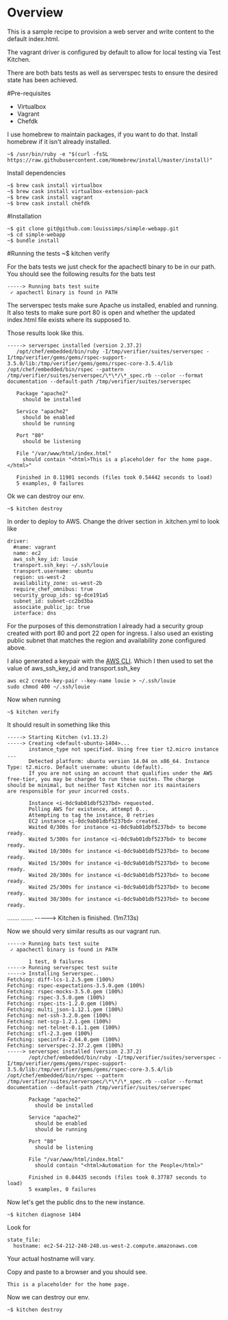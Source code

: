 # Overview
This is a sample recipe to provision a web server and write content to the default index.html. 

The vagrant driver is configured by default to allow for local testing via Test Kitchen.

There are both bats tests as well as serverspec tests to ensure the desired state has been achieved.

#Pre-requisites

* Virtualbox
* Vagrant
* Chefdk


I use homebrew to maintain packages, if you want to do that. Install homebrew if it isn't already installed.

```
~$ /usr/bin/ruby -e "$(curl -fsSL https://raw.githubusercontent.com/Homebrew/install/master/install)"
```

Install dependencies

	~$ brew cask install virtualbox
	~$ brew cask install virtualbox-extension-pack
	~$ brew cask install vagrant
	~$ brew cask install chefdk


#Installation

	~$ git clone git@github.com:louissimps/simple-webapp.git
	~$ cd simple-webapp
	~$ bundle install


#Running the tests
	~$ kitchen verify

For the bats tests we just check for the apachectl binary to be in our path.
You should see the following results for the bats test

	-----> Running bats test suite
	 ✓ apachectl binary is found in PATH

The serverspec tests make sure Apache us installed, enabled and running. It also tests to make sure port 80 is open and whether the updated index.html file exists where its supposed to.

Those results look like this.

	-----> serverspec installed (version 2.37.2)
       /opt/chef/embedded/bin/ruby -I/tmp/verifier/suites/serverspec -I/tmp/verifier/gems/gems/rspec-support-3.5.0/lib:/tmp/verifier/gems/gems/rspec-core-3.5.4/lib /opt/chef/embedded/bin/rspec --pattern /tmp/verifier/suites/serverspec/\*\*/\*_spec.rb --color --format documentation --default-path /tmp/verifier/suites/serverspec
       
       Package "apache2"
         should be installed
       
       Service "apache2"
         should be enabled
         should be running
       
       Port "80"
         should be listening
       
       File "/var/www/html/index.html"
         should contain "<html>This is a placeholder for the home page.</html>"
       
       Finished in 0.11901 seconds (files took 0.54442 seconds to load)
       5 examples, 0 failures

Ok we can destroy our env.

	~$ kitchen destroy

In order to deploy to AWS. Change the driver section in  .kitchen.yml to look like

	driver:
	  #name: vagrant
	  name: ec2
	  aws_ssh_key_id: louie
	  transport.ssh_key: ~/.ssh/louie
	  transport.username: ubuntu
	  region: us-west-2
	  availability_zone: us-west-2b
	  require_chef_omnibus: true
	  security_group_ids: sg-dce191a5
	  subnet_id: subnet-cc2bd3ba
	  associate_public_ip: true
	  interface: dns



For the purposes of this demonstration I already had a security group created with port 80 and port 22 open for ingress. I also used an existing public subnet that matches the region and availability zone configured above. 

I also generated a keypair with the [AWS CLI](http://docs.aws.amazon.com/cli/latest/reference/ec2/create-key-pair.html "AWS CLI"). Which I then used to set the value of aws_ssh_key_id and transport.ssh_key

	aws ec2 create-key-pair --key-name louie > ~/.ssh/louie
	sudo chmod 400 ~/.ssh/louie


Now when running 

	~$ kitchen verify

It should result in something like this

	-----> Starting Kitchen (v1.13.2)
	-----> Creating <default-ubuntu-1404>...
	       instance_type not specified. Using free tier t2.micro instance ...
	       Detected platform: ubuntu version 14.04 on x86_64. Instance Type: t2.micro. Default username: ubuntu (default).
	       If you are not using an account that qualifies under the AWS
	free-tier, you may be charged to run these suites. The charge
	should be minimal, but neither Test Kitchen nor its maintainers
	are responsible for your incurred costs.

	       Instance <i-0dc9ab01dbf5237bd> requested.
	       Polling AWS for existence, attempt 0...
	       Attempting to tag the instance, 0 retries
	       EC2 instance <i-0dc9ab01dbf5237bd> created.
	       Waited 0/300s for instance <i-0dc9ab01dbf5237bd> to become ready.
	       Waited 5/300s for instance <i-0dc9ab01dbf5237bd> to become ready.
	       Waited 10/300s for instance <i-0dc9ab01dbf5237bd> to become ready.
	       Waited 15/300s for instance <i-0dc9ab01dbf5237bd> to become ready.
	       Waited 20/300s for instance <i-0dc9ab01dbf5237bd> to become ready.
	       Waited 25/300s for instance <i-0dc9ab01dbf5237bd> to become ready.
	       Waited 30/300s for instance <i-0dc9ab01dbf5237bd> to become ready.
.......
.......
	-----> Kitchen is finished. (1m7.13s)



Now we should very similar results as our vagrant run.

	-----> Running bats test suite
	 ✓ apachectl binary is found in PATH
	       
	       1 test, 0 failures
	-----> Running serverspec test suite
	-----> Installing Serverspec..
	Fetching: diff-lcs-1.2.5.gem (100%)
	Fetching: rspec-expectations-3.5.0.gem (100%)
	Fetching: rspec-mocks-3.5.0.gem (100%)
	Fetching: rspec-3.5.0.gem (100%)
	Fetching: rspec-its-1.2.0.gem (100%)
	Fetching: multi_json-1.12.1.gem (100%)
	Fetching: net-ssh-3.2.0.gem (100%)
	Fetching: net-scp-1.2.1.gem (100%)
	Fetching: net-telnet-0.1.1.gem (100%)
	Fetching: sfl-2.3.gem (100%)
	Fetching: specinfra-2.64.0.gem (100%)
	Fetching: serverspec-2.37.2.gem (100%)
	-----> serverspec installed (version 2.37.2)
	       /opt/chef/embedded/bin/ruby -I/tmp/verifier/suites/serverspec -I/tmp/verifier/gems/gems/rspec-support-3.5.0/lib:/tmp/verifier/gems/gems/rspec-core-3.5.4/lib /opt/chef/embedded/bin/rspec --pattern /tmp/verifier/suites/serverspec/\*\*/\*_spec.rb --color --format documentation --default-path /tmp/verifier/suites/serverspec
	       
	       Package "apache2"
	         should be installed
	       
	       Service "apache2"
	         should be enabled
	         should be running
	       
	       Port "80"
	         should be listening
	       
	       File "/var/www/html/index.html"
	         should contain "<html>Automation for the People</html>"
	       
	       Finished in 0.04435 seconds (files took 0.37787 seconds to load)
	       5 examples, 0 failures



Now let's get the public dns to the new instance.

	~$ kitchen diagnose 1404

Look for 

    state_file:
      hostname: ec2-54-212-240-248.us-west-2.compute.amazonaws.com


Your actual hostname will vary.

Copy and paste to a browser and you should see.

	This is a placeholder for the home page.


Now we can destroy our env.

	~$ kitchen destroy

